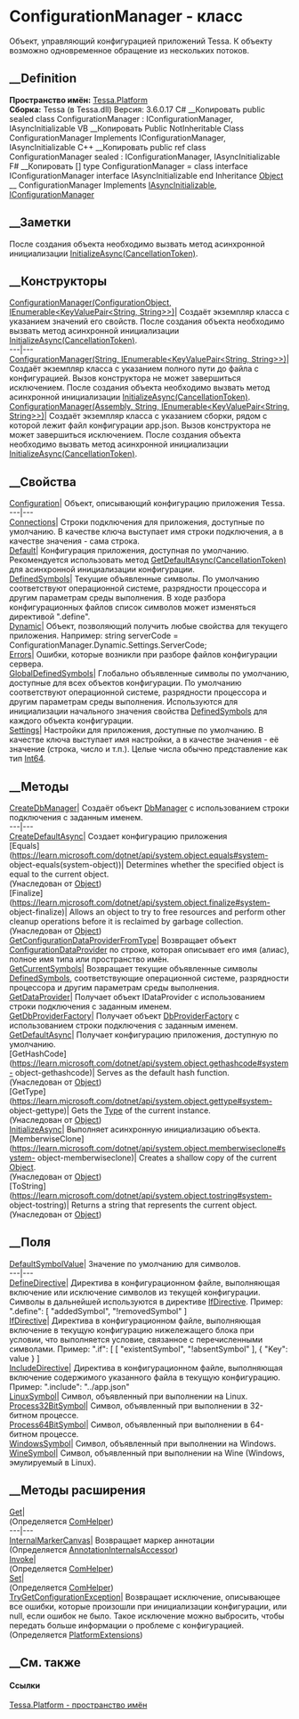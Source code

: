 # ConfigurationManager - класс
Объект, управляющий конфигурацией приложений Tessa. К объекту возможно
одновременное обращение из нескольких потоков.
## __Definition
 **Пространство имён:** [Tessa.Platform](N_Tessa_Platform.htm)  
 **Сборка:** Tessa (в Tessa.dll) Версия: 3.6.0.17
C# __Копировать
     public sealed class ConfigurationManager : IConfigurationManager, 
    	IAsyncInitializable
VB __Копировать
     Public NotInheritable Class ConfigurationManager
    	Implements IConfigurationManager, IAsyncInitializable
C++ __Копировать
     public ref class ConfigurationManager sealed : IConfigurationManager, 
    	IAsyncInitializable
F# __Копировать
     [<SealedAttribute>]
    type ConfigurationManager = 
        class
            interface IConfigurationManager
            interface IAsyncInitializable
        end
Inheritance
    [Object](https://learn.microsoft.com/dotnet/api/system.object) __ ConfigurationManager
Implements
    [IAsyncInitializable](T_Tessa_Platform_IAsyncInitializable.htm), [IConfigurationManager](T_Tessa_Platform_IConfigurationManager.htm)
##  __Заметки
После создания объекта необходимо вызвать метод асинхронной инициализации
[InitializeAsync(CancellationToken)](M_Tessa_Platform_IAsyncInitializable_InitializeAsync.htm).
## __Конструкторы
[ConfigurationManager(ConfigurationObject, IEnumerable<KeyValuePair<String,
String>>)](M_Tessa_Platform_ConfigurationManager__ctor_2.htm)|  Создаёт
экземпляр класса с указанием значений его свойств. После создания объекта
необходимо вызвать метод асинхронной инициализации
[InitializeAsync(CancellationToken)](M_Tessa_Platform_IAsyncInitializable_InitializeAsync.htm).  
---|---  
[ConfigurationManager(String, IEnumerable<KeyValuePair<String,
String>>)](M_Tessa_Platform_ConfigurationManager__ctor_1.htm)|  Создаёт
экземпляр класса с указанием полного пути до файла с конфигурацией. Вызов
конструктора не может завершиться исключением. После создания объекта
необходимо вызвать метод асинхронной инициализации
[InitializeAsync(CancellationToken)](M_Tessa_Platform_IAsyncInitializable_InitializeAsync.htm).  
[ConfigurationManager(Assembly, String, IEnumerable<KeyValuePair<String,
String>>)](M_Tessa_Platform_ConfigurationManager__ctor.htm)|  Создаёт
экземпляр класса с указанием сборки, рядом с которой лежит файл конфигурации
app.json. Вызов конструктора не может завершиться исключением. После создания
объекта необходимо вызвать метод асинхронной инициализации
[InitializeAsync(CancellationToken)](M_Tessa_Platform_IAsyncInitializable_InitializeAsync.htm).  
## __Свойства
[Configuration](P_Tessa_Platform_ConfigurationManager_Configuration.htm)|
Объект, описывающий конфигурацию приложения Tessa.  
---|---  
[Connections](P_Tessa_Platform_ConfigurationManager_Connections.htm)|  Строки
подключения для приложения, доступные по умолчанию. В качестве ключа выступает
имя строки подключения, а в качестве значения - сама строка.  
[Default](P_Tessa_Platform_ConfigurationManager_Default.htm)|  Конфигурация
приложения, доступная по умолчанию. Рекомендуется использовать метод
[GetDefaultAsync(CancellationToken)](M_Tessa_Platform_ConfigurationManager_GetDefaultAsync.htm)
для асинхронной инициализации конфигурации.  
[DefinedSymbols](P_Tessa_Platform_ConfigurationManager_DefinedSymbols.htm)|
Текущие объявленные символы. По умолчанию соответствуют операционной системе,
разрядности процессора и другим параметрам среды выполнения. В ходе разбора
конфигурационных файлов список символов может изменяться директивой ".define".  
[Dynamic](P_Tessa_Platform_ConfigurationManager_Dynamic.htm)|  Объект,
позволяющий получить любые свойства для текущего приложения. Например: string
serverCode = ConfigurationManager.Dynamic.Settings.ServerCode;  
[Errors](P_Tessa_Platform_ConfigurationManager_Errors.htm)| Ошибки, которые
возникли при разборе файлов конфигурации сервера.  
[GlobalDefinedSymbols](P_Tessa_Platform_ConfigurationManager_GlobalDefinedSymbols.htm)|
Глобально объявленные символы по умолчанию, доступные для всех объектов
конфигурации. По умолчанию соответствуют операционной системе, разрядности
процессора и другим параметрам среды выполнения. Используются для
инициализации начального значения свойства
[DefinedSymbols](P_Tessa_Platform_ConfigurationManager_DefinedSymbols.htm) для
каждого объекта конфигурации.  
[Settings](P_Tessa_Platform_ConfigurationManager_Settings.htm)|  Настройки для
приложения, доступные по умолчанию. В качестве ключа выступает имя настройки,
а в качестве значения - её значение (строка, число и т.п.). Целые числа обычно
представление как тип
[Int64](https://learn.microsoft.com/dotnet/api/system.int64).  
## __Методы
[CreateDbManager](M_Tessa_Platform_ConfigurationManager_CreateDbManager.htm)|
Создаёт объект [DbManager](T_Tessa_Platform_Data_DbManager.htm) с
использованием строки подключения с заданным именем.  
---|---  
[CreateDefaultAsync](M_Tessa_Platform_ConfigurationManager_CreateDefaultAsync.htm)|
Создает конфигурацию приложения  
[Equals](https://learn.microsoft.com/dotnet/api/system.object.equals#system-
object-equals\(system-object\))| Determines whether the specified object is
equal to the current object.  
(Унаследован от
[Object](https://learn.microsoft.com/dotnet/api/system.object))  
[Finalize](https://learn.microsoft.com/dotnet/api/system.object.finalize#system-
object-finalize)| Allows an object to try to free resources and perform other
cleanup operations before it is reclaimed by garbage collection.  
(Унаследован от
[Object](https://learn.microsoft.com/dotnet/api/system.object))  
[GetConfigurationDataProviderFromType](M_Tessa_Platform_ConfigurationManager_GetConfigurationDataProviderFromType.htm)|
Возвращает объект
[ConfigurationDataProvider](T_Tessa_Platform_ConfigurationDataProvider.htm) по
строке, которая описывает его имя (алиас), полное имя типа или пространство
имён.  
[GetCurrentSymbols](M_Tessa_Platform_ConfigurationManager_GetCurrentSymbols.htm)|
Возвращает текущие объявленные символы
[DefinedSymbols](P_Tessa_Platform_ConfigurationManager_DefinedSymbols.htm),
соответствующие операционной системе, разрядности процессора и другим
параметрам среды выполнения.  
[GetDataProvider](M_Tessa_Platform_ConfigurationManager_GetDataProvider.htm)|
Получает объект IDataProvider с использованием строки подключения с заданным
именем.  
[GetDbProviderFactory](M_Tessa_Platform_ConfigurationManager_GetDbProviderFactory.htm)|
Получает объект
[DbProviderFactory](https://learn.microsoft.com/dotnet/api/system.data.common.dbproviderfactory)
с использованием строки подключения с заданным именем.  
[GetDefaultAsync](M_Tessa_Platform_ConfigurationManager_GetDefaultAsync.htm)|
Получает конфигурацию приложения, доступную по умолчанию.  
[GetHashCode](https://learn.microsoft.com/dotnet/api/system.object.gethashcode#system-
object-gethashcode)| Serves as the default hash function.  
(Унаследован от
[Object](https://learn.microsoft.com/dotnet/api/system.object))  
[GetType](https://learn.microsoft.com/dotnet/api/system.object.gettype#system-
object-gettype)| Gets the
[Type](https://learn.microsoft.com/dotnet/api/system.type) of the current
instance.  
(Унаследован от
[Object](https://learn.microsoft.com/dotnet/api/system.object))  
[InitializeAsync](M_Tessa_Platform_ConfigurationManager_InitializeAsync.htm)|
Выполняет асинхронную инициализацию объекта.  
[MemberwiseClone](https://learn.microsoft.com/dotnet/api/system.object.memberwiseclone#system-
object-memberwiseclone)| Creates a shallow copy of the current
[Object](https://learn.microsoft.com/dotnet/api/system.object).  
(Унаследован от
[Object](https://learn.microsoft.com/dotnet/api/system.object))  
[ToString](https://learn.microsoft.com/dotnet/api/system.object.tostring#system-
object-tostring)| Returns a string that represents the current object.  
(Унаследован от
[Object](https://learn.microsoft.com/dotnet/api/system.object))  
##  __Поля
[DefaultSymbolValue](F_Tessa_Platform_ConfigurationManager_DefaultSymbolValue.htm)|
Значение по умолчанию для символов.  
---|---  
[DefineDirective](F_Tessa_Platform_ConfigurationManager_DefineDirective.htm)|
Директива в конфигурационном файле, выполняющая включение или исключение
символов из текущей конфигурации. Символы в дальнейшей используются в
директиве
[IfDirective](F_Tessa_Platform_ConfigurationManager_IfDirective.htm). Пример:
".define": [ "addedSymbol", "!removedSymbol" ]  
[IfDirective](F_Tessa_Platform_ConfigurationManager_IfDirective.htm)|
Директива в конфигурационном файле, выполняющая включение в текущую
конфигурацию нижележащего блока при условии, что выполняется условие,
связанное с перечисленными символами. Пример: ".if": [ [ "existentSymbol",
"!absentSymbol" ], { "Key": value } ]  
[IncludeDirective](F_Tessa_Platform_ConfigurationManager_IncludeDirective.htm)|
Директива в конфигурационном файле, выполняющая включение содержимого
указанного файла в текущую конфигурацию. Пример: ".include": "../app.json"  
[LinuxSymbol](F_Tessa_Platform_ConfigurationManager_LinuxSymbol.htm)|  Символ,
объявленный при выполнении на Linux.  
[Process32BitSymbol](F_Tessa_Platform_ConfigurationManager_Process32BitSymbol.htm)|
Символ, объявленный при выполнении в 32-битном процессе.  
[Process64BitSymbol](F_Tessa_Platform_ConfigurationManager_Process64BitSymbol.htm)|
Символ, объявленный при выполнении в 64-битном процессе.  
[WindowsSymbol](F_Tessa_Platform_ConfigurationManager_WindowsSymbol.htm)|
Символ, объявленный при выполнении на Windows.  
[WineSymbol](F_Tessa_Platform_ConfigurationManager_WineSymbol.htm)|  Символ,
объявленный при выполнении на Wine (Windows, эмулируемый в Linux).  
## __Методы расширения
[Get](M_Tessa_Extensions_Default_Client_EDS_ComHelper_Get.htm)|  
(Определяется
[ComHelper](T_Tessa_Extensions_Default_Client_EDS_ComHelper.htm))  
---|---  
[InternalMarkerCanvas](M_Tessa_UI_Views_Charting_Annotations_AnnotationInternalsAccessor_InternalMarkerCanvas.htm)|
Возвращает маркер аннотации  
(Определяется
[AnnotationInternalsAccessor](T_Tessa_UI_Views_Charting_Annotations_AnnotationInternalsAccessor.htm))  
[Invoke](M_Tessa_Extensions_Default_Client_EDS_ComHelper_Invoke.htm)|  
(Определяется
[ComHelper](T_Tessa_Extensions_Default_Client_EDS_ComHelper.htm))  
[Set](M_Tessa_Extensions_Default_Client_EDS_ComHelper_Set.htm)|  
(Определяется
[ComHelper](T_Tessa_Extensions_Default_Client_EDS_ComHelper.htm))  
[TryGetConfigurationException](M_Tessa_Platform_PlatformExtensions_TryGetConfigurationException.htm)|
Возвращает исключение, описывающее все ошибки, которые произошли при
инициализации конфигурации, или null, если ошибок не было. Такое исключение
можно выбросить, чтобы передать больше информации о проблеме с конфигурацией.  
(Определяется [PlatformExtensions](T_Tessa_Platform_PlatformExtensions.htm))  
##  __См. также
#### Ссылки
[Tessa.Platform - пространство имён](N_Tessa_Platform.htm)
